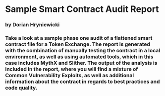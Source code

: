 # Sample Smart Contract Audit Report

### by Dorian Hryniewicki

### Take a look at a sample phase one audit of a flattened smart contract file for a Token Exchange. The report is generated with the combination of manually testing the contract in a local environment, as well as using automated tools, which in this case includes MythX and Slither. The output of the analysis is included in the report, where you will find a mixture of Common Vulnerability Exploits, as well as additional information about the contract in regards to best practices and code quality.



